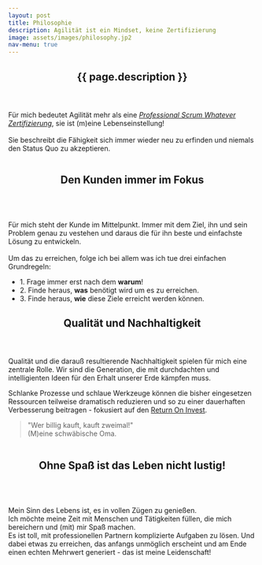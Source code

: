 ```yaml
---
layout: post
title: Philosophie
description: Agilität ist ein Mindset, keine Zertifizierung
image: assets/images/philosophy.jp2
nav-menu: true
---
```


<!-- Main -->
<div id="main">

<!-- One -->
<section id="one">
	<div class="inner">	
	    <header class="major">
		<h2>{{ page.description }}</h2>
	    </header>
	<div class="row">
		<div class="4u 12u$(small)">
		<p>Für mich bedeutet Agilität mehr als eine <i><a href="https://www.scrum.org/user/354382" target="_blank">Professional Scrum Whatever Zertifizierung</a></i>, sie ist (m)eine Lebenseinstellung!
        <br />
        <br />Sie beschreibt die Fähigkeit sich immer wieder neu zu erfinden und niemals den Status Quo zu akzeptieren.</p>   
		</div>
		<div class="8u 12u$(small)">
		<a href="https://agilemanifesto.org/iso/de/manifesto.html" class="image" target="_blank">
            <img src="{% link assets/images/agile_manifesto.jpg %}" alt="" data-position="25% 25%" /></a>
            <!--<p class="small">Agile Manifest</p> -->
		</div>
	</div>
    </div>
</section>

<section id="two">
	<div class="inner">	
	<header class="major">
		<h2>Den Kunden immer im Fokus</h2>
	</header>
	<div class="row">
		<div class="4u 12u$(small)">
        <a href="https://www.fragimmererstwarum.de" class="image" target="_blank">
        <img src="{% link assets/images/whyWhatHow.png %}" alt="" data-position="25% 25%" /></a>
		</div>
		<div class="8u 12u$(small)">
		<p>Für mich steht der Kunde im Mittelpunkt. Immer mit dem Ziel, ihn und sein Problem genau zu vestehen und daraus die für ihn beste und einfachste Lösung zu entwickeln. 
        <br />
        <br /> Um das zu erreichen, folge ich bei allem was ich tue drei einfachen Grundregeln:</p>   
        <ul class="alt">
        <li>1. Frage immer erst nach dem <b>warum</b>!</li>
        <li>2. Finde heraus, <b>was</b> benötigt wird um es zu erreichen.</li>
        <li>3. Finde heraus, <b>wie</b> diese Ziele erreicht werden können.</li>
        </ul> 
		</div>
	</div>
    </div>
</section>
 
<section id="three">
	<div class="inner">	
	<header class="major">
		<h2>Qualität und Nachhaltigkeit</h2>
	</header>
	<div class="row">
		<div class="8u 12u$(small)">
        <p>Qualität und die darauß resultierende Nachhaltigkeit spielen für mich eine zentrale Rolle. Wir sind die Generation, die mit durchdachten und intelligienten Ideen für den Erhalt unserer Erde kämpfen muss.</p>
        <p>Schlanke Prozesse und schlaue Werkzeuge können die bisher eingesetzen Ressourcen teilweise dramatisch reduzieren und so zu einer dauerhaften Verbesserung beitragen - fokusiert auf den <a href="https://de.wikipedia.org/wiki/Return_on_Investment" target="_bank">Return On Invest</a>.</p>    
		<blockquote>"Wer billig kauft, kauft zweimal!" <br />(M)eine schwäbische Oma.</blockquote>
		</div>
		<div class="4u 12u$(small)">
		<img src="{% link assets/images/ph_quality.png %}" alt="" data-position="25% 25%" />
            <!--<p class="small">Agile Manifest</p> -->
		</div>
	</div>
    </div>
</section>

<section id="four">
	<div class="inner">	
	<header class="major">
		<h2>Ohne Spaß ist das Leben nicht lustig!</h2>
	</header>
	<div class="row">
		<div class="4u 12u$(small)">
        <a href="https://de.wikipedia.org/wiki/42_(Antwort)" class="image" target="_blank">
        <img src="{% link assets/images/fun.png %}" alt="" data-position="25% 25%" /></a>
		</div>
		<div class="8u 12u$(small)">
		<p>Mein Sinn des Lebens ist, es in vollen Zügen zu genießen.
        <br >Ich möchte meine Zeit mit Menschen und Tätigkeiten füllen, die mich bereichern und (mit) mir Spaß machen. 
        <br />Es ist toll, mit professionellen Partnern komplizierte Aufgaben zu lösen. Und dabei etwas zu erreichen, das anfangs unmöglich erscheint und am Ende einen echten Mehrwert generiert - das ist meine Leidenschaft!</p>
		</div>
	</div>
    </div>
</section>
</div>	